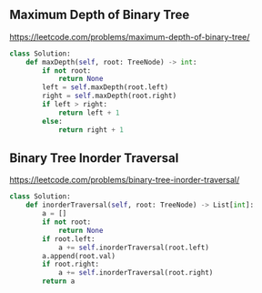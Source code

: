 ## Maximum Depth of Binary Tree
https://leetcode.com/problems/maximum-depth-of-binary-tree/
```python
class Solution:
    def maxDepth(self, root: TreeNode) -> int:
        if not root:
            return None
        left = self.maxDepth(root.left)
        right = self.maxDepth(root.right)
        if left > right:
            return left + 1
        else:
            return right + 1
```
## Binary Tree Inorder Traversal
https://leetcode.com/problems/binary-tree-inorder-traversal/
```python
class Solution:
    def inorderTraversal(self, root: TreeNode) -> List[int]:
        a = []
        if not root:
            return None
        if root.left:
            a += self.inorderTraversal(root.left)
        a.append(root.val)
        if root.right:
            a += self.inorderTraversal(root.right)
        return a
```
